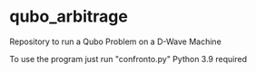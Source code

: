 # qubo_arbitrage
Repository to run a Qubo Problem on a D-Wave Machine

To use the program just run "confronto.py"
Python 3.9 required
